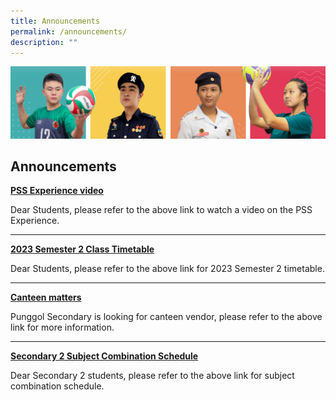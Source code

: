 ```yaml
---
title: Announcements
permalink: /announcements/
description: ""
---
```

![](/images/Our%20School/subbanner.jpg)

## Announcements


**[PSS Experience video](https://staging.d3louf41pupxe5.amplifyapp.com/our-school/school-identity/)**

Dear Students, please refer to the above link to watch a video on the PSS Experience.

--------------------------

**[2023 Semester 2 Class Timetable](https://punggolsec.moe.edu.sg/useful-links/for-students/timetable/)**

Dear Students, please refer to the above link for 2023 Semester 2 timetable.

--------------------------

**[Canteen matters ](https://punggolsec.moe.edu.sg/useful-links/canteen-matters/)**

Punggol Secondary is looking for canteen vendor, please refer to the above link for more information.

--------------------------

**[Secondary 2 Subject Combination Schedule](https://punggolsec.moe.edu.sg/useful-links/for-students/subject-combination-schedule-2023/)**

Dear Secondary 2 students, please refer to the above link for subject combination schedule.